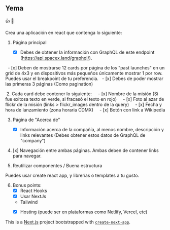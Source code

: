 
## Yema
:+1: :punch:

Crea una aplicación en react que contenga lo siguiente:

1. Página principal

   - [x] Debes de obtener la información con GraphQL de este endpoint (https://api.spacex.land/graphql/).

   - [x] Deben de mostrarse 12 cards por página de los "past launches" en un grid de 4x3 y en dispositivos más pequeños únicamente mostrar 1 por row. Puedes usar el breakpoint de tu preferencia.
   - [x] Debes de poder mostrar las primeras 3 páginas (Como pagination)

 2. Cada card debe contener lo siguiente:
    - [x] Nombre de la misión (Si fue exitosa texto en verde, si fracasó el texto en rojo)
    - [x] Foto al azar de flickr de la misión (links > flickr_images dentro de la query)
    - [x] Fecha y hora de lanzamiento (zona horaria CDMX)
    - [x] Botón con link a Wikipedia

3. Página de "Acerca de"
   - [x] Información acerca de la compañía, al menos nombre, descripción y links relevantes (Debes obtener estos datos de GraphQL de "company")

4. [x] Navegación entre ambas páginas. Ambas deben de contener links para navegar.

5. Reutilizar componentes / Buena estructura

Puedes usar create react app, y librerías o templates a tu gusto.

6. Bonus points:
   - [x] React Hooks
   - [x] Usar NextJs
   - Tailwind
   - [x] Hosting (puede ser en plataformas como Netlify, Vercel, etc)



This is a [Next.js](https://nextjs.org/) project bootstrapped with [`create-next-app`](https://github.com/vercel/next.js/tree/canary/packages/create-next-app).